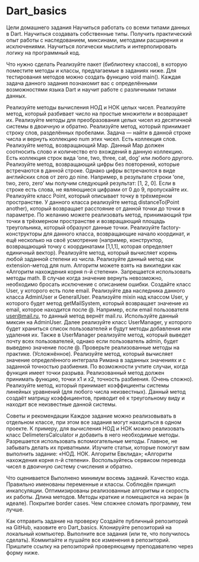 # Dart_basics

Цели домашнего задания
Научиться работать со всеми типами данных в Dart.
Научиться создавать собственные типы.
Получить практический опыт работы с наследованием, миксинами, методами расширения и исключениями.
Научиться логически мыслить и интерполировать логику на программный код.


Что нужно сделать
Реализуйте пакет (библиотеку классов), в которую поместите методы и классы, предлагаемые в заданиях ниже. Для тестирования методов можно создать функцию void main(). Каждая задача данного задания познакомит вас с определёнными возможностями языка Dart и научит работе с различными типами данных.

Реализуйте методы вычисления НОД и НОК целых чисел. Реализуйте метод, который разбивает число на простые множители и возвращает их.
Реализуйте методы для преобразования целых чисел из десятичной системы в двоичную и обратно.
Реализуйте метод, который принимает строку слов, разделённых пробелами. Задача — найти в данной строке числа и вернуть коллекцию num этих чисел.
Есть коллекция слов. Реализуйте метод, возвращающий Map. Данный Map должен соотносить слово и количество его вхождений в данную коллекцию.
Есть коллекция строк вида ‘one, two, three, cat, dog’ или любого другого. Реализуйте метод, возвращающий цифры без повторений, которые встречаются в данной строке. Однако цифры встречаются в виде английских слов от zero до nine. Например, в результате строки ‘one, two, zero, zero’ мы получим следующий результат: [1, 2, 0]. Если в строке есть слова, не являющиеся цифрами от 0 до 9, пропускайте их.
Реализуйте класс Point, который описывает точку в трёхмерном пространстве. У данного класса реализуйте метод distanceTo(Point another), который возвращает расстояние от данной точки до точки в параметре. По желанию можете реализовать метод, принимающий три точки в трёхмерном пространстве и возвращающий площадь треугольника, который образуют данные точки. Реализуйте factory-конструкторы для данного класса, возвращающие начало координат, и ещё несколько на своё усмотрение (например, конструктор, возвращающий точку с координатами [1,1,1], которая определяет единичный вектор).
Реализуйте метод, который вычисляет корень любой заданной степени из числа. Реализуйте данный метод как extension-метод для num. Алгоритм можете взять на википедии как «Алгоритм нахождения корня n-й степени». Запрещается использовать методы math. В случае когда значение вернуть невозможно, необходимо бросать исключение с описанием ошибки.
Создайте класс User, у которого есть поле email. Реализуйте два наследника данного класса AdminUser и GeneralUser. Реализуйте mixin над классом User, у которого будет метод getMailSystem, который возвращает значение из email, которое находится после @. Например, если email пользователя user@mail.ru, то данный метод вернёт mail.ru. Используйте данный миксин на AdminUser. Далее реализуйте класс UserManager<T extends User>, у которого будет храниться список пользователей и будут методы добавления или удаления их. Также в UserManager реализуйте метод, который выведет почту всех пользователей, однако если пользователь admin, будет выведено значение после @. Проверьте реализованные методы на практике.
(Усложнённое). Реализуйте метод, который вычисляет значение определённого интеграла Римана в заданных значениях и с заданной точностью разбиения. По возможности учтите случаи, когда функция имеет точки разрыва. Реализованный метод должен принимать функцию, точки x1 и x2, точность разбиения.
(Очень сложно). Реализуйте метод, который принимает коэффициенты системы линейных уравнений (для любого числа неизвестных). Данный метод создаёт матрицу коэффициентов, приводит её к треугольному виду и находит все неизвестные данной системы.


Советы и рекомендации
Каждое задание можно реализовывать в отдельном классе, при этом все задания могут находиться в одном проекте. К примеру, для вычисления НОД и НОК можно реализовать класс DelimetersCalculator и добавить в него необходимые методы.
Разрешается использовать вспомогательные методы. Главное, не забывать делать их приватными.
Изучите статьи, которые помогут вам выполнить задание:
«НОД. НОК. Алгоритм Евклида»;
«Алгоритм нахождения корня n-й степени».
Воспользуйтесь сервисом перевода чисел в двоичную систему счисления и обратно.


Что оценивается
Выполнено минимум восемь заданий.
Качество кода. Правильно именованы переменные и классы.
Соблюдён принцип инкапсуляции.
Оптимизированы реализованные алгоритмы и скорость их работы.
Длина методов. Методы краткие и помещаются на экран (в идеале).
Покрытие border cases. Чем сложнее сломать программу, тем лучше.


Как отправить задание на проверку
Создайте публичный репозиторий на GitHub, назовите его Dart_basics.
Клонируйте репозиторий на локальный компьютер.
Выполните все задания (или те, что получилось сделать).
Коммитайте и пушайте все изменения в репозиторий.
Пришлите ссылку на репозиторий проверяющему преподавателю через форму ниже.
